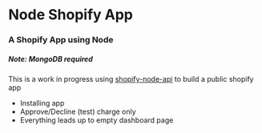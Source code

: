 # Node Shopify App

### A Shopify App using Node
##### Note: MongoDB required

This is a work in progress using [shopify-node-api](https://www.npmjs.com/package/shopify-node-api) to build a public shopify app

- Installing app
- Approve/Decline (test) charge only
- Everything leads up to empty dashboard page